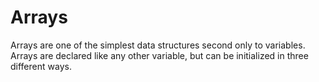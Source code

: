 Arrays
===========

Arrays are one of the simplest data structures second only to variables. Arrays are declared like any other variable, but can be initialized in three different ways.
